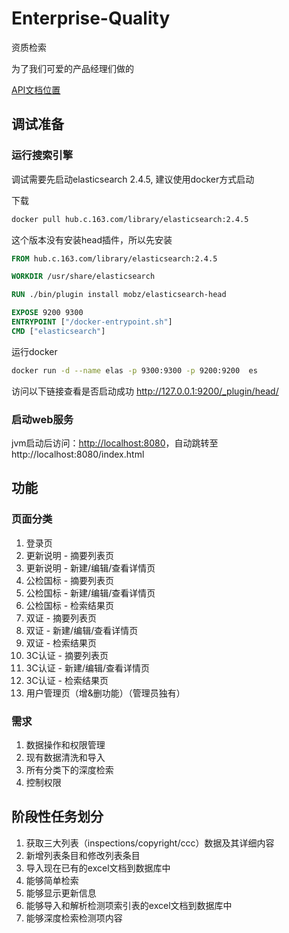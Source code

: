 # Enterprise-Quality
资质检索

为了我们可爱的产品经理们做的

[API文档位置](http://api.hikvision.com.cn/dashboard/#!/project/v1ygHEESy)

## 调试准备
### 运行搜索引擎

调试需要先启动elasticsearch 2.4.5, 建议使用docker方式启动

下载
``` bash
docker pull hub.c.163.com/library/elasticsearch:2.4.5
```

这个版本没有安装head插件，所以先安装
```Dockerfile
FROM hub.c.163.com/library/elasticsearch:2.4.5

WORKDIR /usr/share/elasticsearch

RUN ./bin/plugin install mobz/elasticsearch-head

EXPOSE 9200 9300
ENTRYPOINT ["/docker-entrypoint.sh"]
CMD ["elasticsearch"]
```
运行docker
``` bash
docker run -d --name elas -p 9300:9300 -p 9200:9200  es
```

访问以下链接查看是否启动成功
http://127.0.0.1:9200/_plugin/head/

### 启动web服务

jvm启动后访问：[http://localhost:8080](http://localhost:8080)，自动跳转至http://localhost:8080/index.html


## 功能
### 页面分类
1. 登录页
1. 更新说明 - 摘要列表页
1. 更新说明 - 新建/编辑/查看详情页
1. 公检国标 - 摘要列表页
1. 公检国标 - 新建/编辑/查看详情页
1. 公检国标 - 检索结果页
1. 双证 - 摘要列表页
1. 双证 - 新建/编辑/查看详情页
1. 双证 - 检索结果页
1. 3C认证 - 摘要列表页
1. 3C认证 - 新建/编辑/查看详情页
1. 3C认证 - 检索结果页
1. 用户管理页（增&删功能）（管理员独有）

### 需求
1. 数据操作和权限管理
2. 现有数据清洗和导入
3. 所有分类下的深度检索
4. 控制权限

## 阶段性任务划分
1. 获取三大列表（inspections/copyright/ccc）数据及其详细内容
2. 新增列表条目和修改列表条目
3. 导入现在已有的excel文档到数据库中
4. 能够简单检索
5. 能够显示更新信息
6. 能够导入和解析检测项索引表的excel文档到数据库中
7. 能够深度检索检测项内容

